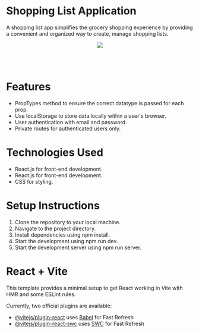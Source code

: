 
# Shopping List Application

A shopping list app simplifies the grocery shopping experience by providing a convenient and organized way to create, manage shopping lists.

<div id="header" align="center">
  <img src="https://media.giphy.com/media/v1.Y2lkPTc5MGI3NjExbHFyenU4dzhybm8zOGk1a251cHFyYmVpcmJpamhqY2M4N3FpdWx2eiZlcD12MV9pbnRlcm5hbF9naWZfYnlfaWQmY3Q9Zw/DWXPqvinrACGz0HnZK/giphy.gif"
>
 </div> 

 <br> <br>

# Features

- PropTypes method to ensure the correct datatype is passed for each prop.
- Use localStorage to store data locally within a user's browser.
- User authentication with email and password.
- Private routes for authenticated users only.

# Technologies Used

- React.js for front-end development.
- React.js for front-end development.
- CSS for styling.

# Setup Instructions

1. Clone the repository to your local machine.
2. Navigate to the project directory.
3. Install dependencies using npm install.
4. Start the development using npm run dev.
5. Start the development server using npm run server.







# React + Vite

This template provides a minimal setup to get React working in Vite with HMR and some ESLint rules.

Currently, two official plugins are available:

- [@vitejs/plugin-react](https://github.com/vitejs/vite-plugin-react/blob/main/packages/plugin-react/README.md) uses [Babel](https://babeljs.io/) for Fast Refresh
- [@vitejs/plugin-react-swc](https://github.com/vitejs/vite-plugin-react-swc) uses [SWC](https://swc.rs/) for Fast Refresh

